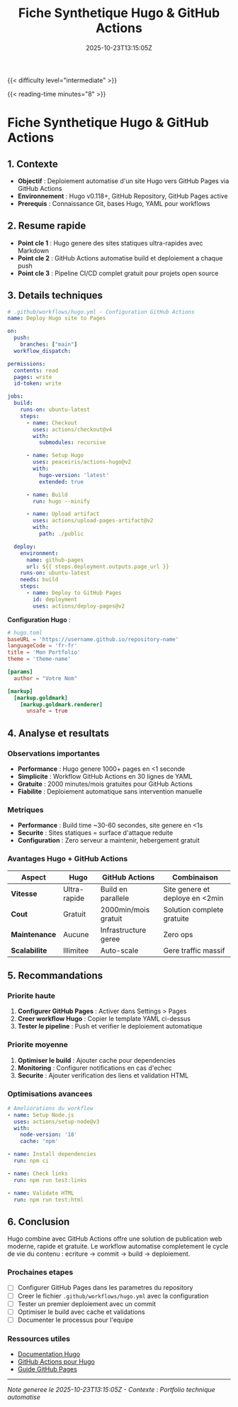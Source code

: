 ﻿---
title: "Fiche Synthetique Hugo & GitHub Actions"
description: "Synthese des fonctionnalites Hugo et integration avec GitHub Actions pour deploiement automatise"
tags:
 - note
 - technique
 - hugo
 - github-actions
 - deployment
 - automation
 - ssg
date: 2025-10-23T13:15:05Z
summary: "Guide complet Hugo et GitHub Actions pour deploiement automatise de sites statiques"
---

{{< difficulty level="intermediate" >}}

{{< reading-time minutes="8" >}}

# Fiche Synthetique Hugo & GitHub Actions

## 1. Contexte
- **Objectif** : Deploiement automatise d'un site Hugo vers GitHub Pages via GitHub Actions
- **Environnement** : Hugo v0.118+, GitHub Repository, GitHub Pages active
- **Prerequis** : Connaissance Git, bases Hugo, YAML pour workflows

## 2. Resume rapide
- **Point cle 1** : Hugo genere des sites statiques ultra-rapides avec Markdown
- **Point cle 2** : GitHub Actions automatise build et deploiement a chaque push
- **Point cle 3** : Pipeline CI/CD complet gratuit pour projets open source

## 3. Details techniques

```yaml
# .github/workflows/hugo.yml - Configuration GitHub Actions
name: Deploy Hugo site to Pages

on:
  push:
    branches: ["main"]
  workflow_dispatch:

permissions:
  contents: read
  pages: write
  id-token: write

jobs:
  build:
    runs-on: ubuntu-latest
    steps:
      - name: Checkout
        uses: actions/checkout@v4
        with:
          submodules: recursive

      - name: Setup Hugo
        uses: peaceiris/actions-hugo@v2
        with:
          hugo-version: 'latest'
          extended: true

      - name: Build
        run: hugo --minify

      - name: Upload artifact
        uses: actions/upload-pages-artifact@v2
        with:
          path: ./public

  deploy:
    environment:
      name: github-pages
      url: ${{ steps.deployment.outputs.page_url }}
    runs-on: ubuntu-latest
    needs: build
    steps:
      - name: Deploy to GitHub Pages
        id: deployment
        uses: actions/deploy-pages@v2
```

**Configuration Hugo** :
```toml
# hugo.toml
baseURL = 'https://username.github.io/repository-name'
languageCode = 'fr-fr'
title = 'Mon Portfolio'
theme = 'theme-name'

[params]
  author = "Votre Nom"

[markup]
  [markup.goldmark]
    [markup.goldmark.renderer]
      unsafe = true
```

## 4. Analyse et resultats

### Observations importantes
- **Performance** : Hugo genere 1000+ pages en <1 seconde
- **Simplicite** : Workflow GitHub Actions en 30 lignes de YAML
- **Gratuite** : 2000 minutes/mois gratuites pour GitHub Actions
- **Fiabilite** : Deploiement automatique sans intervention manuelle

### Metriques
- **Performance** : Build time ~30-60 secondes, site genere en <1s
- **Securite** : Sites statiques = surface d'attaque reduite
- **Configuration** : Zero serveur a maintenir, hebergement gratuit

### Avantages Hugo + GitHub Actions
| Aspect | Hugo | GitHub Actions | Combinaison |
|--------|------|----------------|-------------|
| **Vitesse** | Ultra-rapide | Build en parallele | Site genere et deploye en <2min |
| **Cout** | Gratuit | 2000min/mois gratuit | Solution complete gratuite |
| **Maintenance** | Aucune | Infrastructure geree | Zero ops |
| **Scalabilite** | Illimitee | Auto-scale | Gere traffic massif |

## 5. Recommandations

### Priorite haute
1. **Configurer GitHub Pages** : Activer dans Settings > Pages
2. **Creer workflow Hugo** : Copier le template YAML ci-dessus
3. **Tester le pipeline** : Push et verifier le deploiement automatique

### Priorite moyenne
1. **Optimiser le build** : Ajouter cache pour dependencies
2. **Monitoring** : Configurer notifications en cas d'echec
3. **Securite** : Ajouter verification des liens et validation HTML

### Optimisations avancees
```yaml
# Ameliorations du workflow
- name: Setup Node.js
  uses: actions/setup-node@v3
  with:
    node-version: '18'
    cache: 'npm'

- name: Install dependencies
  run: npm ci

- name: Check links
  run: npm run test:links

- name: Validate HTML
  run: npm run test:html
```

## 6. Conclusion

Hugo combine avec GitHub Actions offre une solution de publication web moderne, rapide et gratuite. Le workflow automatise completement le cycle de vie du contenu : ecriture → commit → build → deploiement.

### Prochaines etapes
- [ ] Configurer GitHub Pages dans les parametres du repository
- [ ] Creer le fichier `.github/workflows/hugo.yml` avec la configuration
- [ ] Tester un premier deploiement avec un commit
- [ ] Optimiser le build avec cache et validations
- [ ] Documenter le processus pour l'equipe

### Ressources utiles
- [Documentation Hugo](https://gohugo.io/documentation/)
- [GitHub Actions pour Hugo](https://github.com/marketplace/actions/hugo-setup)
- [Guide GitHub Pages](https://docs.github.com/pages)

---
*Note generee le 2025-10-23T13:15:05Z - Contexte : Portfolio technique automatise*
